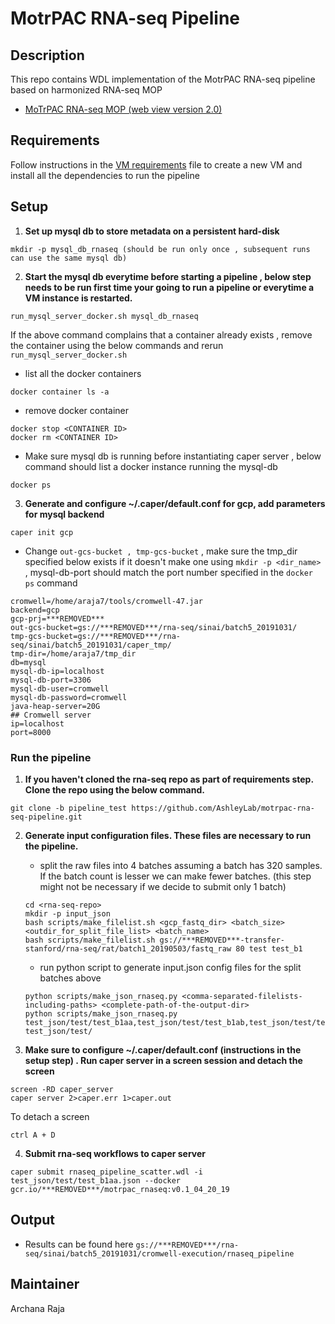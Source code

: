 MotrPAC RNA-seq Pipeline
=================================================
Description
-------------------------------------------------
This repo contains WDL implementation of the MotrPAC RNA-seq pipeline based on harmonized RNA-seq MOP
* [MoTrPAC RNA-seq MOP (web view version 2.0)](https://docs.google.com/document/d/e/2PACX-1vRFurZraZfxfMd5BWfIQEnETlalDNjQPyMjS7TCTgc3MMlMtB_-tmJfEK7lmRV7GD30I7R9-ISX3kuM/pub)

Requirements
--------------------------------------------------
Follow instructions in the [VM requirements](https://github.com/AshleyLab/motrpac-rna-seq-pipeline/blob/pipeline_test/vm_requirements.txt) file to create a new VM and install all the dependencies to run the pipeline

Setup
--------------------------------------------------
1. **Set up mysql db to store metadata on a persistent hard-disk**
```
mkdir -p mysql_db_rnaseq (should be run only once , subsequent runs can use the same mysql db)
```

2. **Start the mysql db everytime before starting a pipeline , below step needs to be run first time your going to run a pipeline or everytime a VM instance is restarted.**


```
run_mysql_server_docker.sh mysql_db_rnaseq
```
If the above command complains that a container already exists , remove the container using the below commands and rerun `run_mysql_server_docker.sh`
 
* list all the docker containers
 ```
 docker container ls -a
 ```
* remove docker container
```
docker stop <CONTAINER ID>
docker rm <CONTAINER ID>
```
* Make sure mysql db is running before instantiating caper server , below command should list a docker instance running the mysql-db
 ```
 docker ps
 ```
 
3. **Generate and configure ~/.caper/default.conf for gcp, add parameters for mysql backend** 
```
caper init gcp
```
* Change `out-gcs-bucket , tmp-gcs-bucket` , make sure the tmp_dir specified below exists if it doesn't make one using `mkdir -p <dir_name>` , mysql-db-port should match the port number specified in the `docker ps` command

```
cromwell=/home/araja7/tools/cromwell-47.jar
backend=gcp
gcp-prj=***REMOVED***
out-gcs-bucket=gs://***REMOVED***/rna-seq/sinai/batch5_20191031/
tmp-gcs-bucket=gs://***REMOVED***/rna-seq/sinai/batch5_20191031/caper_tmp/
tmp-dir=/home/araja7/tmp_dir
db=mysql
mysql-db-ip=localhost
mysql-db-port=3306
mysql-db-user=cromwell
mysql-db-password=cromwell
java-heap-server=20G
## Cromwell server
ip=localhost
port=8000

```

### Run the pipeline

1. **If you haven't cloned the rna-seq repo as part of requirements step. Clone the repo using the below command.**
```
git clone -b pipeline_test https://github.com/AshleyLab/motrpac-rna-seq-pipeline.git 
```
2. **Generate input configuration files. These files are necessary to run the pipeline.**

	* split the raw files into 4 batches assuming a batch has 320 samples. If the batch count is lesser we can make fewer batches. (this step might not be necessary if we decide to submit only 1 batch)
	
	```
	cd <rna-seq-repo>   
   mkdir -p input_json
   bash scripts/make_filelist.sh <gcp_fastq_dir> <batch_size> <outdir_for_split_file_list> <batch_name>
   bash scripts/make_filelist.sh gs://***REMOVED***-transfer-stanford/rna-seq/rat/batch1_20190503/fastq_raw 80 test test_b1
   
   ```
	* run python script to generate input.json config files for the split batches above
	
	```
	python scripts/make_json_rnaseq.py <comma-separated-filelists-including-paths> <complete-path-of-the-output-dir> 
	python scripts/make_json_rnaseq.py test_json/test/test_b1aa,test_json/test/test_b1ab,test_json/test/test_b1ac,test_json/test/test_b1ad test_json/test/
	```
	
3. **Make sure to configure ~/.caper/default.conf (instructions in the setup step) . Run caper server in a screen session and detach the screen**

```
screen -RD caper_server
caper server 2>caper.err 1>caper.out

```
To detach a screen
```
ctrl A + D
```	    
4. **Submit rna-seq workflows to caper server**

```
caper submit rnaseq_pipeline_scatter.wdl -i test_json/test/test_b1aa.json --docker gcr.io/***REMOVED***/motrpac_rnaseq:v0.1_04_20_19
```

Output
---------------------------------------------------

* Results can be found here `gs://***REMOVED***/rna-seq/sinai/batch5_20191031/cromwell-execution/rnaseq_pipeline`

Maintainer
----------------------------------------------------
Archana Raja




